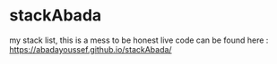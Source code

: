 # stackAbada
my stack list, this is a mess to be honest
live code can be found here : https://abadayoussef.github.io/stackAbada/
